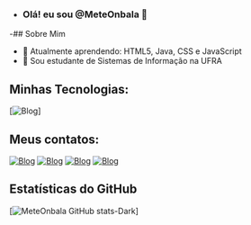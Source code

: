 - ### Olá! eu sou @MeteOnbala 👋
-## Sobre Mim 
- 🌱 Atualmente aprendendo: HTML5, Java, CSS e JavaScript
- 🏫 Sou estudante de Sistemas de Informação na UFRA
## Minhas Tecnologias:
[![Blog](https://img.shields.io/badge/Python-3776AB?style=for-the-badge&logo=python&logoColor=white)]
## Meus contatos:
[![Blog](https://img.shields.io/badge/Facebook-1877F2?style=for-the-badge&logo=facebook&logoColor=white)](https://www.facebook.com/gustavo.Gustag7999/) 
[![Blog](https://img.shields.io/badge/Instagram-E4405F?style=for-the-badge&logo=instagram&logoColor=white)](https://www.instagram.com/ogustavo0o0/)
[![Blog](https://img.shields.io/badge/LinkedIn-0077B5?style=for-the-badge&logo=linkedin&logoColor=white)](https://www.linkedin.com/in/gustag7999/)
[![Blog](https://img.shields.io/badge/YouTube-FF0000?style=for-the-badge&logo=youtube&logoColor=white)](https://www.youtube.com/@meteonbala)
## Estatísticas do GitHub
[![MeteOnbala GitHub stats-Dark](https://github-readme-stats.vercel.app/api?username=MeteOnbala&show_icons=true&theme=darcula)]
